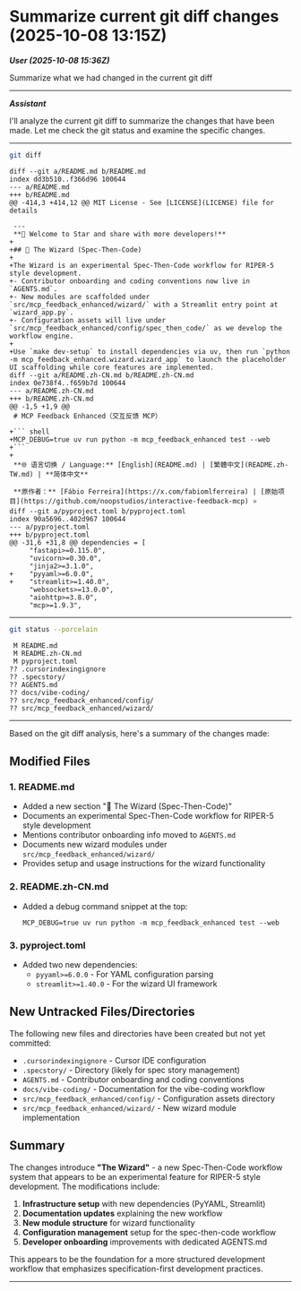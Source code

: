 <!-- Generated by SpecStory -->

# Summarize current git diff changes (2025-10-08 13:15Z)

_**User (2025-10-08 15:36Z)**_

Summarize what we had changed in the current git diff

---

_**Assistant**_

I'll analyze the current git diff to summarize the changes that have been made. Let me check the git status and examine the specific changes.

---

```bash
git diff
```

```
diff --git a/README.md b/README.md
index dd3b510..f366d96 100644
--- a/README.md
+++ b/README.md
@@ -414,3 +414,12 @@ MIT License - See [LICENSE](LICENSE) file for details
 
 ---
 **🌟 Welcome to Star and share with more developers!**
+
+## 🧙 The Wizard (Spec-Then-Code)
+
+The Wizard is an experimental Spec-Then-Code workflow for RIPER-5 style development.
+- Contributor onboarding and coding conventions now live in `AGENTS.md`.
+- New modules are scaffolded under `src/mcp_feedback_enhanced/wizard/` with a Streamlit entry point at `wizard_app.py`.
+- Configuration assets will live under `src/mcp_feedback_enhanced/config/spec_then_code/` as we develop the workflow engine.
+
+Use `make dev-setup` to install dependencies via uv, then run `python -m mcp_feedback_enhanced.wizard.wizard_app` to launch the placeholder UI scaffolding while core features are implemented.
diff --git a/README.zh-CN.md b/README.zh-CN.md
index 0e738f4..f659b7d 100644
--- a/README.zh-CN.md
+++ b/README.zh-CN.md
@@ -1,5 +1,9 @@
 # MCP Feedback Enhanced（交互反馈 MCP）
 
+``` shell
+MCP_DEBUG=true uv run python -m mcp_feedback_enhanced test --web
+```
+
 **🌐 语言切换 / Language:** [English](README.md) | [繁體中文](README.zh-TW.md) | **简体中文**
 
 **原作者：** [Fábio Ferreira](https://x.com/fabiomlferreira) | [原始项目](https://github.com/noopstudios/interactive-feedback-mcp) ⭐
diff --git a/pyproject.toml b/pyproject.toml
index 90a5696..402d967 100644
--- a/pyproject.toml
+++ b/pyproject.toml
@@ -31,6 +31,8 @@ dependencies = [
     "fastapi>=0.115.0",
     "uvicorn>=0.30.0",
     "jinja2>=3.1.0",
+    "pyyaml>=6.0.0",
+    "streamlit>=1.40.0",
     "websockets>=13.0.0",
     "aiohttp>=3.8.0",
     "mcp>=1.9.3",

```

---

```bash
git status --porcelain
```

```
 M README.md
 M README.zh-CN.md
 M pyproject.toml
?? .cursorindexingignore
?? .specstory/
?? AGENTS.md
?? docs/vibe-coding/
?? src/mcp_feedback_enhanced/config/
?? src/mcp_feedback_enhanced/wizard/

```

---

Based on the git diff analysis, here's a summary of the changes made:

## Modified Files

### 1. **README.md**
- Added a new section "🧙 The Wizard (Spec-Then-Code)" 
- Documents an experimental Spec-Then-Code workflow for RIPER-5 style development
- Mentions contributor onboarding info moved to `AGENTS.md`
- Documents new wizard modules under `src/mcp_feedback_enhanced/wizard/`
- Provides setup and usage instructions for the wizard functionality

### 2. **README.zh-CN.md** 
- Added a debug command snippet at the top:
  ```shell
  MCP_DEBUG=true uv run python -m mcp_feedback_enhanced test --web
  ```

### 3. **pyproject.toml**
- Added two new dependencies:
  - `pyyaml>=6.0.0` - For YAML configuration parsing
  - `streamlit>=1.40.0` - For the wizard UI framework

## New Untracked Files/Directories

The following new files and directories have been created but not yet committed:

- `.cursorindexingignore` - Cursor IDE configuration
- `.specstory/` - Directory (likely for spec story management)
- `AGENTS.md` - Contributor onboarding and coding conventions
- `docs/vibe-coding/` - Documentation for the vibe-coding workflow
- `src/mcp_feedback_enhanced/config/` - Configuration assets directory
- `src/mcp_feedback_enhanced/wizard/` - New wizard module implementation

## Summary

The changes introduce **"The Wizard"** - a new Spec-Then-Code workflow system that appears to be an experimental feature for RIPER-5 style development. The modifications include:

1. **Infrastructure setup** with new dependencies (PyYAML, Streamlit)
2. **Documentation updates** explaining the new workflow
3. **New module structure** for wizard functionality
4. **Configuration management** setup for the spec-then-code workflow
5. **Developer onboarding** improvements with dedicated AGENTS.md

This appears to be the foundation for a more structured development workflow that emphasizes specification-first development practices.

---

